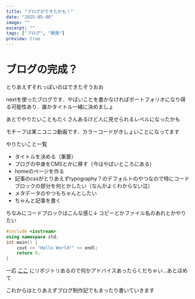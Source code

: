 ```yaml
---
title: "ブログができたかも！"
date: "2025-05-08"
image: ""
excerpt: ""
tags: ["ブログ", "開発"]
preview: true
---
```


# ブログの完成？
とりあえずそれっぽいのはできたぞうおお

nextを使ったブログです．やばいことを書かなければポートフォリオになり得る可能性あり．誰かタイトル一緒に決めましょ

あとでやりたいこともたくさんあるけど人に見せられるレベルになったかも

モチーフは某ニコニコ動画です．カラーコードがきしょいことになってます

やりたいこと一覧
- タイトルを決める（重要）
- ブログの中身をCMSとかに移す（今はやばいところにある）
- homeのページを作る
- 記事のcssがとりあえずtypography？のデフォルトのやつなので特にコードブロックの部分を何とかしたい（なんかよくわからない泣）
- メタデータのやつもちゃんとしたい
- ちゃんと記事を書く

ちなみにコードブロックはこんな感じ↓
コピーとかファイル名のあれとかやりたい
```c++
#include <iostream>
using namespace std;
int main() {
    cout << "Hello World!" << endl;
    return 0;
}
```

一応 [ここ](https://github.com/Yuto-yuyuyu/homepage) にリポジトリあるので何かアドバイスあったらくだちゃい...あとほめて

これからはとりあえずブログ制作記でもまったり書いていきます